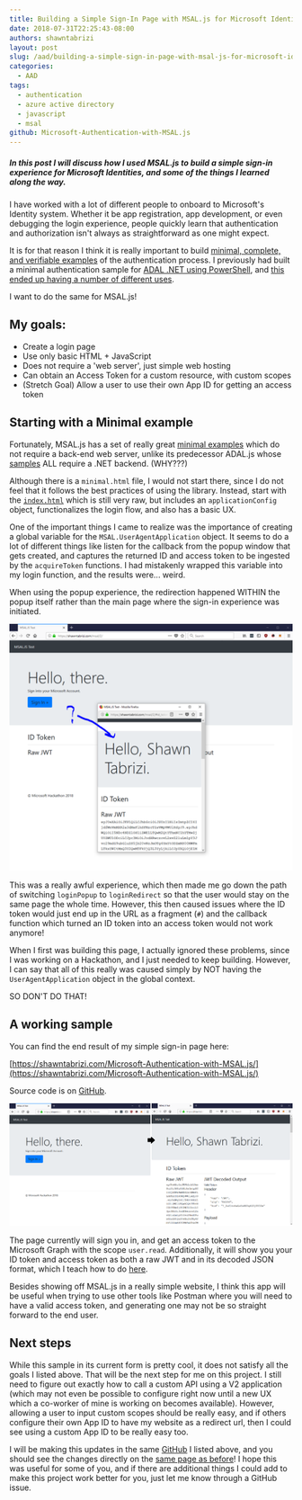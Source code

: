 ```yaml
---
title: Building a Simple Sign-In Page with MSAL.js for Microsoft Identities
date: 2018-07-31T22:25:43-08:00
authors: shawntabrizi
layout: post
slug: /aad/building-a-simple-sign-in-page-with-msal-js-for-microsoft-identities/
categories:
  - AAD
tags:
  - authentication
  - azure active directory
  - javascript
  - msal
github: Microsoft-Authentication-with-MSAL.js
---
```


##### In this post I will discuss how I used MSAL.js to build a simple sign-in experience for Microsoft Identities, and some of the things I learned along the way.

I have worked with a lot of different people to onboard to Microsoft's Identity system. Whether it be app registration, app development, or even debugging the login experience, people quickly learn that authentication and authorization isn't always as straightforward as one might expect.

It is for that reason I think it is really important to build [minimal, complete, and verifiable examples](https://stackoverflow.com/help/mcve) of the authentication process. I previously had built a minimal authentication sample for [ADAL .NET using PowerShell](https://github.com/shawntabrizi/Azure-AD-Authentication-with-PowerShell-and-ADAL), and [this ended up having a number of different uses](https://shawntabrizi.com/aad/azure-ad-authentication-with-powershell-and-adal/).

I want to do the same for MSAL.js!

## My goals:

* Create a login page
* Use only basic HTML + JavaScript
* Does not require a 'web server', just simple web hosting
* Can obtain an Access Token for a custom resource, with custom scopes
* (Stretch Goal) Allow a user to use their own App ID for getting an access token

## Starting with a Minimal example

Fortunately, MSAL.js has a set of really great [minimal examples](https://github.com/AzureAD/microsoft-authentication-library-for-js/tree/dev/lib/msal-core/samples/VanillaJSTestApp) which do not require a back-end web server, unlike its predecessor ADAL.js whose [samples](https://github.com/AzureAD/azure-activedirectory-library-for-js/wiki/Code-samples) ALL require a .NET backend. (WHY???)

Although there is a `minimal.html` file, I would not start there, since I do not feel that it follows the best practices of using the library. Instead, start with the [`index.html`](https://github.com/AzureAD/microsoft-authentication-library-for-js/blob/dev/lib/msal-core/samples/VanillaJSTestApp/index.html) which is still very raw, but includes an `applicationConfig` object, functionalizes the login flow, and also has a basic UX.

One of the important things I came to realize was the importance of creating a global variable for the `MSAL.UserAgentApplication` object. It seems to do a lot of different things like listen for the callback from the popup window that gets created, and captures the returned ID and access token to be ingested by the `acquireToken` functions. I had mistakenly wrapped this variable into my login function, and the results were... weird.

When using the popup experience, the redirection happened WITHIN the popup itself rather than the main page where the sign-in experience was initiated.

![](/assets/images/img_5b614c4d2d483.png)

This was a really awful experience, which then made me go down the path of switching `loginPopup` to `loginRedirect` so that the user would stay on the same page the whole time. However, this then caused issues where the ID token would just end up in the URL as a fragment (`#`) and the callback function which turned an ID token into an access token would not work anymore!

When I first was building this page, I actually ignored these problems, since I was working on a Hackathon, and I just needed to keep building. However, I can say that all of this really was caused simply by NOT having the `UserAgentApplication` object in the global context.

SO DON'T DO THAT!

## A working sample

You can find the end result of my simple sign-in page here:

[https://shawntabrizi.com/Microsoft-Authentication-with-MSAL.js/](https://shawntabrizi.com/Microsoft-Authentication-with-MSAL.js/)

Source code is on [GitHub](https://github.com/shawntabrizi/Microsoft-Authentication-with-MSAL.js).

![](/assets/images/img_5b614ec708ba1.png)

The page currently will sign you in, and get an access token to the Microsoft Graph with the scope `user.read`. Additionally, it will show you your ID token and access token as both a raw JWT and in its decoded JSON format, which I teach how to do [here](https://shawntabrizi.com/aad/decoding-jwt-tokens/).

Besides showing off MSAL.js in a really simple website, I think this app will be useful when trying to use other tools like Postman where you will need to have a valid access token, and generating one may not be so straight forward to the end user.

## Next steps

While this sample in its current form is pretty cool, it does not satisfy all the goals I listed above. That will be the next step for me on this project. I still need to figure out exactly how to call a custom API using a V2 application (which may not even be possible to configure right now until a new UX which a co-worker of mine is working on becomes available). However, allowing a user to input custom scopes should be really easy, and if others configure their own App ID to have my website as a redirect url, then I could see using a custom App ID to be really easy too.

I will be making this updates in the same [GitHub](https://github.com/shawntabrizi/Microsoft-Authentication-with-MSAL.js) I listed above, and you should see the changes directly on the [same page as before](https://shawntabrizi.com/Microsoft-Authentication-with-MSAL.js/)! I hope this was useful for some of you, and if there are additional things I could add to make this project work better for you, just let me know through a GitHub issue.
